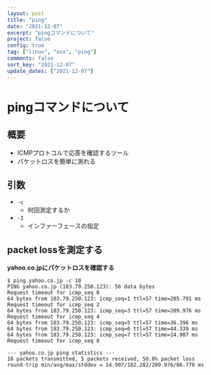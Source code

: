 ```yaml
---
layout: post
title: "ping"
date: "2021-12-07"
excerpt: "pingコマンドについて"
project: false
config: true
tag: ["linux", "osx", "ping"]
comments: false
sort_key: "2021-12-07"
update_dates: ["2021-12-07"]
---
```


# pingコマンドについて

## 概要
 - ICMPプロトコルで応答を確認するツール　
 - パケットロスを簡単に測れる

## 引数
 - `-c`
   - 何回測定するか
 - `-I`
   - インファーフェースの指定

## packet lossを測定する

**yahoo.co.jpにパケットロスを確認する**  

```console
$ ping yahoo.co.jp -c 10
PING yahoo.co.jp (183.79.250.123): 56 data bytes
Request timeout for icmp_seq 0
64 bytes from 183.79.250.123: icmp_seq=1 ttl=57 time=205.791 ms
Request timeout for icmp_seq 2
64 bytes from 183.79.250.123: icmp_seq=3 ttl=57 time=209.976 ms
Request timeout for icmp_seq 4
64 bytes from 183.79.250.123: icmp_seq=5 ttl=57 time=36.396 ms
64 bytes from 183.79.250.123: icmp_seq=6 ttl=57 time=44.339 ms
64 bytes from 183.79.250.123: icmp_seq=7 ttl=57 time=14.907 ms
Request timeout for icmp_seq 8

--- yahoo.co.jp ping statistics ---
10 packets transmitted, 5 packets received, 50.0% packet loss
round-trip min/avg/max/stddev = 14.907/102.282/209.976/86.770 ms
```
